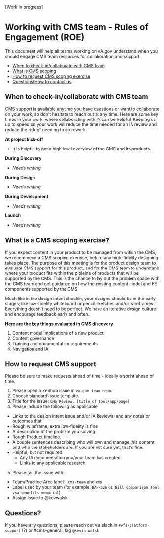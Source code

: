 [Work in progress]

# Working with CMS team - Rules of Engagement (ROE)

This document will help all teams working on VA.gov understand when you should engage CMS team resources for collaboration and support.

- [When to check-in/collaborate with CMS team](#whentorequest)
- [What is CMS scoping](#cms-scoping)
- [How to request CMS scoping exercise](#howtorequest)
- [Questions/How to contact us](#questions)

## <a id="whentorequest"></a>When to check-in/collaborate with CMS team

CMS support is available anytime you have questions or want to collaborate on your work, so don't hesitate to reach out at any time. Here are some key times in your work, where collaborating with IA can be helpful. Keeping us up to speed on your work will reduce the time needed for an IA review and reduce the risk of needing to do rework. 

**At project kick-off** 
- It is helpful to get a high level overview of the CMS and its products. 

**During Discovery** 
- *Needs writing*

**During Design** 
- *Needs writing*

**During Development** 
- *Needs writing* 

**Launch**
- *Needs writing* 


## <a id="cms-discovery"></a>What is a CMS scoping exercise?

If you expect content in your product to be managed from within the CMS, we recommend a CMS scoping exercise, before any high-fidelity designing takes place. The purpose of this meeting is for the product design team to evaluate CMS support for this product, and for the CMS team to understand where your product fits within the pipleine of products that will be supported by the CMS.  This is the chance to lay out the problem space with the CMS team and get guidance on how the existing content model and FE components supported by the CMS

Much like in the design intent checkin, your designs should be in the early stages, like low-fidelity whiteboard or pencil sketches and/or wireframes. Everything doesn’t need to be perfect. We have an iterative design culture and encourage feedback early and often.

**Here are the key things evaluated in CMS discovery**

1. Content model implications of a new product
2. Content governance 
3. Training and documentation requirements
4. Navigation and IA

## <a id="howtorequest"></a>How to request CMS support 

Please be sure to make requests ahead of time - ideally a sprint ahead of time. 

1. Please open a Zenhub issue in ```va.gov-team repo```. 
1. Choose standard issue template.
1. Title for the issue: ```CMS Review: [title of tool/app/page]```
1. Please include the following as applicable:
 - Links to the design intent issue and/or IA Reviews, and any notes or outcomes that 
 - Rough wireframe, extra low-fidelity is fine.
 - A description of the problem you solving
 - Rough Product timeline.
 - A couple sentences describing who will own and manage this content, and who the stakeholders are. If you are not sure yet, that's fine.
  - Helpful, but not required:
    - Any IA documentation you/your team has created
    - Links to any applicable research

5. Please tag the issue with:
- Team/Practice Area label  - `cms-team` and `cms`
- Label used by your team (for example, ```BAH-526``` ```GI Bill Comparison Tool``` ```vsa-benefits-memorial```)
- Assign issue to @kevwalsh

## <a id="questions"></a>Questions?
If you have any questions, please reach out via slack in `#vfs-platform-support` (?) or #cms-general, tag `@kevin walsh`
